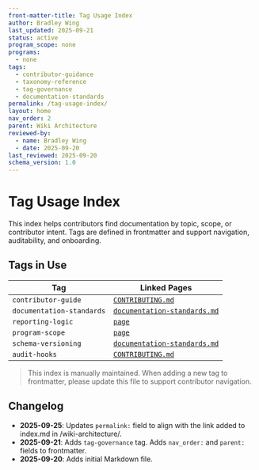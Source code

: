 ```yaml
---
front-matter-title: Tag Usage Index
author: Bradley Wing
last_updated: 2025-09-21
status: active
program_scope: none
programs:
  - none
tags:
  - contributor-guidance
  - taxonomy-reference
  - tag-governance
  - documentation-standards
permalink: /tag-usage-index/
layout: home
nav_order: 2
parent: Wiki Architecture
reviewed-by:
  - name: Bradley Wing
  - date: 2025-09-20
last_reviewed: 2025-09-20
schema_version: 1.0  
---
```


# Tag Usage Index

This index helps contributors find documentation by topic, scope, or contributor intent. Tags are defined in frontmatter and support navigation, auditability, and onboarding.

## Tags in Use

| Tag               | Linked Pages               |
|-------------------|----------------------------|
| `contributor-guide` | [`CONTRIBUTING.md`]({{site.baseurl}}/contributor-notes/) |
| `documentation-standards` | [`documentation-standards.md`]({{site.baseurl}}/documentation-standards/) |
| `reporting-logic` | [`page`]({{site.baseurl}}/page-name/) |
| `program-scope` | [`page`]({{site.baseurl}}/page-name/) |
| `schema-versioning` | [`documentation-standards.md`]({{site.baseurl}}/documentation-standards/) |
| `audit-hooks` |  [`CONTRIBUTING.md`]({{site.baseurl}}/contributor-notes/) |

> This index is manually maintained. When adding a new tag to frontmatter, please update this file to support contributor navigation.

## Changelog

- **2025-09-25**: Updates `permalink:` field to align with the link added to index.md in /wiki-architecture/.
- **2025-09-21**: Adds `tag-governance` tag. Adds `nav_order:` and `parent:` fields to frontmatter.
- **2025-09-20**: Adds initial Markdown file.
